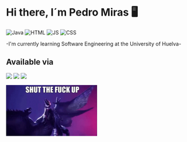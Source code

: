 # Hi there, I´m Pedro Miras 🖥

![Java](https://img.shields.io/badge/Java-ED8B00?style=for-the-badge&logo=java&logoColor=white)
![HTML](https://img.shields.io/badge/HTML%23-239120?style=for-the-badge&logo=c-sharp&logoColor=white)
![JS](https://img.shields.io/badge/JS%23-239120?style=for-the-badge&logo=c-sharp&logoColor=white)
![CSS](https://img.shields.io/badge/CSS%23-239120?style=for-the-badge&logo=c-sharp&logoColor=white)


-I'm currently learning Software Engineering at the University of Huelva-

## Available via
[![](https://img.shields.io/badge/Twitter-1DA1F2?style=for-the-badge&logo=twitter&logoColor=white)](https://twitter.com/miraspc31)
[![](https://img.shields.io/badge/Telegram-2CA5E0?style=for-the-badge&logo=telegram&logoColor=white)](https://t.me/pedro_miras)
[![](https://img.shields.io/badge/Gmail-D14836?style=for-the-badge&logo=gmail&logoColor=white)](mailto:p.miraspc35@gmail.com)




<img align="left" width="249" height="140" src="shagaru-shagaru-magala.gif">
